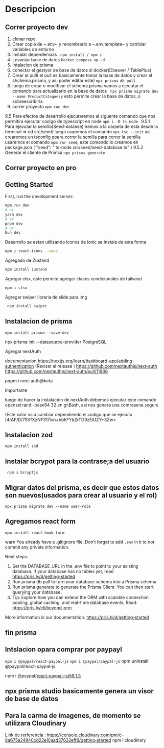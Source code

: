# Descripcion

## Correr proyecto dev

1. clonar repo
2. Crear copia de ~.env~ y renombrarlo a ~.env.template~ y cambiar variables de entorno
3. instalar dependencias ``` npm install / npm i```
4. Levantar base de datos ```Docker compose up -d```
5. Intalacion de prisma
6. conectar el gestyor de base de datos al docker(Dbeaver / TablePlus)
7. Crear el pull( el pull es basicamente tomar la base de datos y crear el shchema.prisma, y asi poder editar este) ``` npx prisma db pull ```
8. luego de crear o modificar el schema.prisma vamos a ejecutar el comando para actualizarlo en la base de datos ``` npx prisma migrate dev --name ProductCategoery``` esto permite crear la base de datos, o sobreescribirla
9.  correr proyecto ``` npm run dev ```


9.5 Para efectos de desarrollo ejecutaremos el siguente comando que nos permitira ejecutar codigo de typescript en node ```npm i -D ts-node ```
9.5.1 Para ejecutar la semilla(Seed-databse) iremos a la carpeta de esta desde la terminal => cd src/seed/
    luego usaremos el comando ```npx tsc --init``` asi crearemos un tsconfig poara correr la semilla
    para correr la semilla usaremos el comando ``` npm run seed ```, este comando lo creamos en package.json ( "seed": " ts-node src/seed/seed-database.ts" )
9.5.2 Generar el cliente de Primsa ```npx prisma generate```

## Correr proyecto en pro




## Getting Started

First, run the development server:

```bash
npm run dev
# or
yarn dev
# or
pnpm dev
# or
bun dev
```


Desarrollo
 se estan utilizando iconos de ionic
 se instala de esta forma

 ```bash
 npm i react-icons --save
```
 
 Agregado de Zustand

 ```bash
 npm install zustand
```


 Agregar clsx, este permite agregar clases condicionales de tailwind

 ```bash
 npm i clsx
```

 Agregar swiper libreria de slide para img

```bash
 npm install swiper
```

## Instalacion de prisma

```
npm install prisma --save-dev
```
npx prisma init --datasource-provider PostgreSQL


Agregar nextAuth

documentacion
https://nextjs.org/learn/dashboard-app/adding-authentication
(Revisar el release ) https://github.com/nextauthjs/next-auth
https://github.com/nextauthjs/next-auth/pull/11666

pnpm i next-auth@beta


Importante

luego de hacer la instalacion de nextAuth debemos ejecutar este comando 
openssl rand -base64 32
en gitBash, asi nos genera una contrasena segura

(Este valor va a cambiar dependiendo el codigo que se ejecuta )4rAF/D/7SKfXzNF317ivn+ebhFYbZrTD9zEiUZY+3Zw=

## Instalacion zod

```
npm install zod
```

## Instalar bcrypot para la contrase;a del usuario

``` npm i bcryptjs```


## Migrar datos del prisma, es decir que estos datos son nuevos(usados para crear al usuario y el rol)

```npx prisma migrate dev --name user-role```


## Agregamos react form

```npm install react-hook-form```




warn You already have a .gitignore file. Don't forget to add `.env` in it to not commit any private information.

Next steps:
1. Set the DATABASE_URL in the .env file to point to your existing database. If your database has no tables yet, read https://pris.ly/d/getting-started
2. Run prisma db pull to turn your database schema into a Prisma schema.
3. Run prisma generate to generate the Prisma Client. You can then start querying your database.
4. Tip: Explore how you can extend the ORM with scalable connection pooling, global caching, and real-time database events. Read: https://pris.ly/cli/beyond-orm

More information in our documentation:
https://pris.ly/d/getting-started

## fin prisma


## Intslacion opara comprar por paypayl

``` npm i @paypal/react-paypal-js ```
``` npm i @paypal/paypal-js ```
npm uninstall @paypal/react-paypal-js

npm i @paypal/react-paypal-js@8.1.3



## npx prisma studio basicamente genera un visor de base de datos 


## Para la carma de imagenes, de momento se utilizara Cloudinary
Link de rerferencia : https://console.cloudinary.com/pm/c-8a675a24840cd22e10aad37632eff8/getting-started
npm i cloudinary
